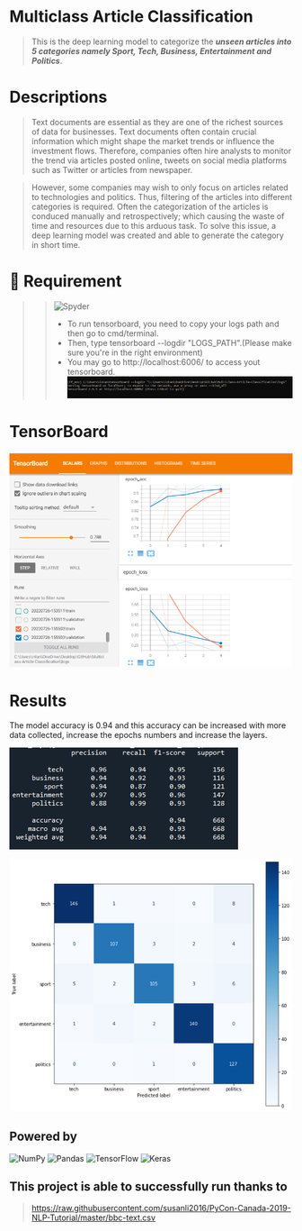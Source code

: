 # Multiclass Article Classification
> This is the deep learning model to categorize the ***unseen 
articles into 5 categories namely Sport, Tech, Business, Entertainment and 
Politics***.

# Descriptions
>Text documents are essential as they are one of the richest sources of data for 
businesses. Text documents often contain crucial information which might shape 
the market trends or influence the investment flows. Therefore, companies often 
hire analysts to monitor the trend via articles posted online, tweets on social media 
platforms such as Twitter or articles from newspaper. 

>However, some companies may wish to only focus on articles related to technologies and politics. Thus, 
filtering of the articles into different categories is required. Often the categorization of the articles is conduced manually and retrospectively; 
which causing the waste of time and resources due to this arduous task. To solve this issue, a deep learning model was created and able to generate the category in short time.

# 📙 Requirement
>> ![Spyder](https://img.shields.io/badge/Spyder-838485?style=for-the-badge&logo=spyder%20ide&logoColor=maroon)
>>
>>  - To run tensorboard, you need to copy your logs path and then go to cmd/terminal.
>>  - Then, type tensorboard --logdir "LOGS_PATH".(Please make sure you're in the right environment)
>>  - You may go to http://localhost:6006/ to access yout tensorboard.
![alt text](https://github.com/intan7/Multiclass-Article-Classification/blob/main/static/run_tensor_cmd.png)

# TensorBoard
![alt text](https://github.com/intan7/Multiclass-Article-Classification/blob/main/static/tensorboard_ss.png)

# Results
The model accuracy is 0.94 and this accuracy can be increased with more data collected, increase the epochs numbers and increase the layers.

![alt text](https://github.com/intan7/Multiclass-Article-Classification/blob/main/static/CR.png)

![alt text](https://github.com/intan7/Multiclass-Article-Classification/blob/main/static/CM.png)



## Powered by
![NumPy](https://img.shields.io/badge/numpy-%23013243.svg?style=for-the-badge&logo=numpy&logoColor=white)
![Pandas](https://img.shields.io/badge/pandas-%23150458.svg?style=for-the-badge&logo=pandas&logoColor=white)
![TensorFlow](https://img.shields.io/badge/TensorFlow-%23FF6F00.svg?style=for-the-badge&logo=TensorFlow&logoColor=white)
![Keras](https://img.shields.io/badge/Keras-%23D00000.svg?style=for-the-badge&logo=Keras&logoColor=white)

## This project is able to successfully run thanks to
 >https://raw.githubusercontent.com/susanli2016/PyCon-Canada-2019-NLP-Tutorial/master/bbc-text.csv
